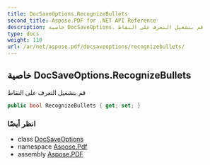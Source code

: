 ```yaml
---
title: DocSaveOptions.RecognizeBullets
second_title: Aspose.PDF for .NET API Reference
description: خاصية DocSaveOptions. قم بتشغيل التعرف على النقاط
type: docs
weight: 110
url: /ar/net/aspose.pdf/docsaveoptions/recognizebullets/
---
```

## خاصية DocSaveOptions.RecognizeBullets

قم بتشغيل التعرف على النقاط

```csharp
public bool RecognizeBullets { get; set; }
```

### انظر أيضًا

* class [DocSaveOptions](../)
* namespace [Aspose.Pdf](../../../aspose.pdf/)
* assembly [Aspose.PDF](../../../)
